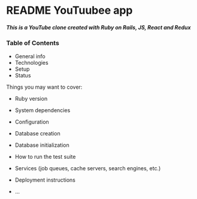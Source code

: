 # README YouTuubee app
  ##### This is a YouTube clone created with Ruby on Rails, JS, React and Redux

### Table of Contents
* General info
* Technologies
* Setup
* Status









Things you may want to cover:

* Ruby version

* System dependencies

* Configuration

* Database creation

* Database initialization

* How to run the test suite

* Services (job queues, cache servers, search engines, etc.)

* Deployment instructions

* ...
